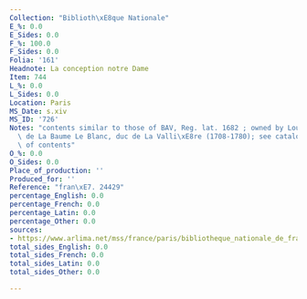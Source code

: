 ```yaml
---
Collection: "Biblioth\xE8que Nationale"
E_%: 0.0
E_Sides: 0.0
F_%: 100.0
F_Sides: 0.0
Folia: '161'
Headnote: La conception notre Dame
Item: 744
L_%: 0.0
L_Sides: 0.0
Location: Paris
MS_Date: s.xiv
MS_ID: '726'
Notes: "contents similar to those of BAV, Reg. lat. 1682 ; owned by Louis C\xE9sar\
  \ de La Baume Le Blanc, duc de La Valli\xE8re (1708-1780); see catalogue for description\
  \ of contents"
O_%: 0.0
O_Sides: 0.0
Place_of_production: ''
Produced_for: ''
Reference: "fran\xE7. 24429"
percentage_English: 0.0
percentage_French: 0.0
percentage_Latin: 0.0
percentage_Other: 0.0
sources:
- https://www.arlima.net/mss/france/paris/bibliotheque_nationale_de_france/francais/24429.html
total_sides_English: 0.0
total_sides_French: 0.0
total_sides_Latin: 0.0
total_sides_Other: 0.0

---
```

